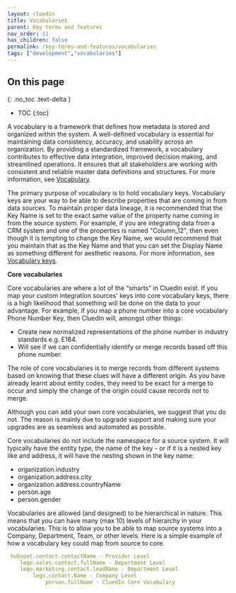 ```yaml
---
layout: cluedin
title: Vocabularies
parent: Key terms and features
nav_order: 11
has_children: false
permalink: /key-terms-and-features/vocabularies
tags: ["development","vocabularies"]
---
```

## On this page
{: .no_toc .text-delta }
- TOC
{:toc}

A vocabulary is a framework that defines how metadata is stored and organized within the system. A well-defined vocabulary is essential for maintaining data consistency, accuracy, and usability across an organization. By providing a standardized framework, a vocabulary contributes to effective data integration, improved decision making, and streamlined operations. It ensures that all stakeholders are working with consistent and reliable master data definitions and structures. For more information, see [Vocabulary](/management/data-catalog/vocabulary).

The primary purpose of vocabulary is to hold vocabulary keys. Vocabulary keys are your way to be able to describe properties that are coming in from data sources. To maintain proper data lineage, it is recommended that the Key Name is set to the exact same value of the property name coming in from the source system. For example, if you are integrating data from a CRM system and one of the properties is named "Column_12", then even though it is tempting to change the Key Name, we would recommend that you maintain that as the Key Name and that you can set the Display Name as something different for aesthetic reasons. For more information, see [Vocabulary keys](/management/data-catalog/vocabulary-keys).

**Core vocabularies**

Core vocabularies are where a lot of the “smarts” in CluedIn exist. If you map your custom integration sources' keys into core vocabulary keys, there is a high likelihood that something will be done on the data to your advantage. For example, if you map a phone number into a core vocabulary Phone Number Key, then CluedIn will, amongst other things: 

- Create new normalized representations of the phone number in industry standards e.g. E164. 
- Will see if we can confidentially identify or merge records based off this phone number.

The role of core vocabularies is to merge records from different systems based on knowing that these clues will have a different origin. As you have already learnt about entity codes, they need to be exact for a merge to occur and simply the change of the origin could cause records not to merge.

Although you can add your own core vocabularies, we suggest that you do not. The reason is mainly due to upgrade support and making sure your upgrades are as seamless and automated as possible. 

Core vocabularies do not include the namespace for a source system. It will typically have the entity type, the name of the key - or if it is a nested key like and address, it will have the nesting shown in the key name:

 - organization.industry
 - organization.address.city
 - organization.address.countryName
 - person.age
 - person.gender

 Vocabularies are allowed (and designed) to be hierarchical in nature. This means that you can have many (max 10) levels of hierarchy in your vocabularies. This is to allow you to be able to map source systems into a Company, Department, Team, or other levels. Here is a simple example of how a vocabulary key could map from source to core.

```yaml
 hubspot.contact.contactName - Provider Level
 	lego.sales.contact.fullName - Department Level
 	lego.marketing.contact.leadName - Department Level
 		lego.contact.Name - Company Level
 			person.fullName - CluedIn Core Vocabulary
```
